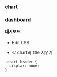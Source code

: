 


### chart



### dashboard


#### 대시보드 

- Edit CSS

- 각 chart의 title 지우기

```
.chart-header {
  display: none;
}
```
